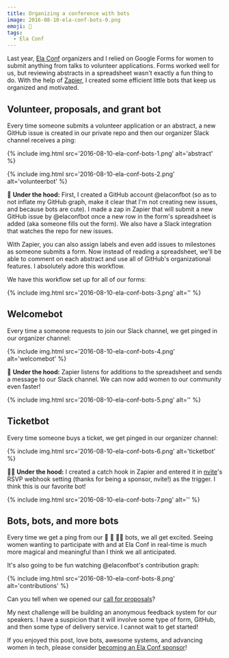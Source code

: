 ```yaml
---
title: Organizing a conference with bots
image: 2016-08-10-ela-conf-bots-0.png
emoji: 🤖
tags:
  - Ela Conf
---
```


Last year, [Ela Conf](http://elaconf.com) organizers and I relied on Google Forms for women to submit anything from talks to volunteer applications. Forms worked well for us, but reviewing abstracts in a spreadsheet wasn't exactly a fun thing to do. With the help of [Zapier](https://zapier.com/), I created some efficient little bots that keep us organized and motivated.

## Volunteer, proposals, and grant bot

Every time someone submits a volunteer application or an abstract, a new GitHub issue is created in our private repo and then our organizer Slack channel receives a ping:

{% include img.html src='2016-08-10-ela-conf-bots-1.png' alt='abstract' %}

{% include img.html src='2016-08-10-ela-conf-bots-2.png' alt='volunteerbot' %}

:raising_hand: **Under the hood:** First, I created a GitHub account @elaconfbot (so as to not inflate my GitHub graph, make it clear that I'm not creating new issues, and because bots are cute). I made a zap in Zapier that will submit a new GitHub issue by @elaconfbot once a new row in the form's spreadsheet is added (aka someone fills out the form). We also have a Slack integration that watches the repo for new issues.

With Zapier, you can also assign labels and even add issues to milestones as someone submits a form. Now instead of reading a spreadsheet, we'll be able to comment on each abstract and use all of GitHub's organizational features. I absolutely adore this workflow.

We have this workflow set up for all of our forms:

{% include img.html src='2016-08-10-ela-conf-bots-3.png' alt='' %}

## Welcomebot

Every time a someone requests to join our Slack channel, we get pinged in our organizer channel:

{% include img.html src='2016-08-10-ela-conf-bots-4.png' alt='welcomebot' %}

:wave: **Under the hood:** Zapier listens for additions to the spreadsheet and sends a message to our Slack channel. We can now add women to our community even faster!

{% include img.html src='2016-08-10-ela-conf-bots-5.png' alt='' %}

## Ticketbot

Every time someone buys a ticket, we get pinged in our organizer channel:

{% include img.html src='2016-08-10-ela-conf-bots-6.png' alt='ticketbot' %}

:ok_woman: **Under the hood:** I created a catch hook in Zapier and entered it in [nvite](https://nvite.com)'s RSVP webhook setting (thanks for being a sponsor, nvite!) as the trigger. I think this is our favorite bot!

{% include img.html src='2016-08-10-ela-conf-bots-7.png' alt='' %}

## Bots, bots, and more bots

Every time we get a ping from our :raising_hand: :wave: :ok_woman: bots, we all get excited. Seeing women wanting to participate with and at Ela Conf in real-time is much more magical and meaningful than I think we all anticipated.

It's also going to be fun watching @elaconfbot's contribution graph:

{% include img.html src='2016-08-10-ela-conf-bots-8.png' alt='contributions' %}

Can you tell when we opened our [call for proposals](http://elaconf.com/proposals/)?

My next challenge will be building an anonymous feedback system for our speakers. I have a suspicion that it will involve some type of form, GitHub, and then some type of delivery service. I cannot wait to get started!

If you enjoyed this post, love bots, awesome systems, and advancing women in tech, please consider [becoming an Ela Conf sponsor](http://elaconf.com/sponsor/)!
